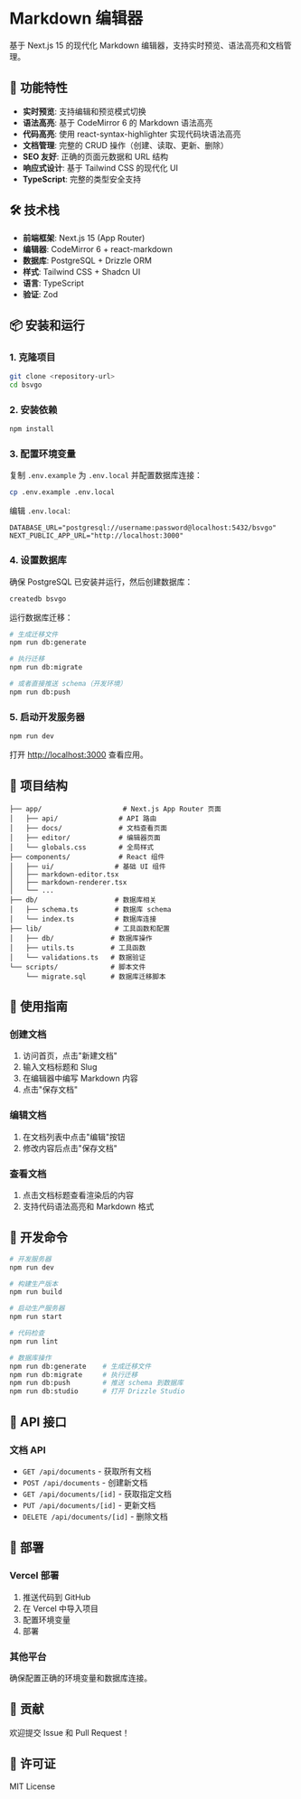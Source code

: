 # Markdown 编辑器

基于 Next.js 15 的现代化 Markdown 编辑器，支持实时预览、语法高亮和文档管理。

## 🚀 功能特性

- **实时预览**: 支持编辑和预览模式切换
- **语法高亮**: 基于 CodeMirror 6 的 Markdown 语法高亮
- **代码高亮**: 使用 react-syntax-highlighter 实现代码块语法高亮
- **文档管理**: 完整的 CRUD 操作（创建、读取、更新、删除）
- **SEO 友好**: 正确的页面元数据和 URL 结构
- **响应式设计**: 基于 Tailwind CSS 的现代化 UI
- **TypeScript**: 完整的类型安全支持

## 🛠️ 技术栈

- **前端框架**: Next.js 15 (App Router)
- **编辑器**: CodeMirror 6 + react-markdown
- **数据库**: PostgreSQL + Drizzle ORM
- **样式**: Tailwind CSS + Shadcn UI
- **语言**: TypeScript
- **验证**: Zod

## 📦 安装和运行

### 1. 克隆项目

```bash
git clone <repository-url>
cd bsvgo
```

### 2. 安装依赖

```bash
npm install
```

### 3. 配置环境变量

复制 `.env.example` 为 `.env.local` 并配置数据库连接：

```bash
cp .env.example .env.local
```

编辑 `.env.local`:

```env
DATABASE_URL="postgresql://username:password@localhost:5432/bsvgo"
NEXT_PUBLIC_APP_URL="http://localhost:3000"
```

### 4. 设置数据库

确保 PostgreSQL 已安装并运行，然后创建数据库：

```bash
createdb bsvgo
```

运行数据库迁移：

```bash
# 生成迁移文件
npm run db:generate

# 执行迁移
npm run db:migrate

# 或者直接推送 schema（开发环境）
npm run db:push
```

### 5. 启动开发服务器

```bash
npm run dev
```

打开 [http://localhost:3000](http://localhost:3000) 查看应用。

## 📁 项目结构

```
├── app/                    # Next.js App Router 页面
│   ├── api/               # API 路由
│   ├── docs/              # 文档查看页面
│   ├── editor/            # 编辑器页面
│   └── globals.css        # 全局样式
├── components/            # React 组件
│   ├── ui/               # 基础 UI 组件
│   ├── markdown-editor.tsx
│   ├── markdown-renderer.tsx
│   └── ...
├── db/                   # 数据库相关
│   ├── schema.ts         # 数据库 schema
│   └── index.ts          # 数据库连接
├── lib/                  # 工具函数和配置
│   ├── db/              # 数据库操作
│   ├── utils.ts         # 工具函数
│   └── validations.ts   # 数据验证
└── scripts/             # 脚本文件
    └── migrate.sql      # 数据库迁移脚本
```

## 🎯 使用指南

### 创建文档

1. 访问首页，点击"新建文档"
2. 输入文档标题和 Slug
3. 在编辑器中编写 Markdown 内容
4. 点击"保存文档"

### 编辑文档

1. 在文档列表中点击"编辑"按钮
2. 修改内容后点击"保存文档"

### 查看文档

1. 点击文档标题查看渲染后的内容
2. 支持代码语法高亮和 Markdown 格式

## 🔧 开发命令

```bash
# 开发服务器
npm run dev

# 构建生产版本
npm run build

# 启动生产服务器
npm run start

# 代码检查
npm run lint

# 数据库操作
npm run db:generate    # 生成迁移文件
npm run db:migrate     # 执行迁移
npm run db:push        # 推送 schema 到数据库
npm run db:studio      # 打开 Drizzle Studio
```

## 📝 API 接口

### 文档 API

- `GET /api/documents` - 获取所有文档
- `POST /api/documents` - 创建新文档
- `GET /api/documents/[id]` - 获取指定文档
- `PUT /api/documents/[id]` - 更新文档
- `DELETE /api/documents/[id]` - 删除文档

## 🚀 部署

### Vercel 部署

1. 推送代码到 GitHub
2. 在 Vercel 中导入项目
3. 配置环境变量
4. 部署

### 其他平台

确保配置正确的环境变量和数据库连接。

## 🤝 贡献

欢迎提交 Issue 和 Pull Request！

## 📄 许可证

MIT License
